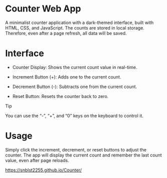 # Counter Web App

A minimalist counter application with a dark-themed interface, built with HTML, CSS, and JavaScript. The counts are stored in local storage. Therefore, even after a page refresh, all data will be saved.

# Interface

- Counter Display: Shows the current count value in real-time.

- Increment Button (+): Adds one to the current count.

- Decrement Button (-): Subtracts one from the current count.

- Reset Button: Resets the counter back to zero.

> [!TIP]
> You can use the “-”, “+”, and “0” keys on the keyboard to control it.

# Usage

Simply click the increment, decrement, or reset buttons to adjust the counter. The app will display the current count and remember the last count value, even after page reloads.

https://snblst2255.github.io/Counter/
